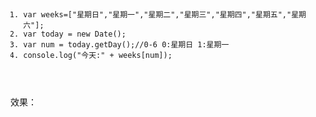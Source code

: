 <div id="article_content" class="article_content clearfix">
            <link rel="stylesheet" href="https://csdnimg.cn/release/phoenix/template/css/ck_htmledit_views-833878f763.css">
                                        <link rel="stylesheet" href="https://csdnimg.cn/release/phoenix/template/css/ck_htmledit_views-833878f763.css">
                <div class="htmledit_views" id="content_views">
                                            
<pre><code class="language-javascript hljs"><ol class="hljs-ln"><li><div class="hljs-ln-numbers"><div class="hljs-ln-line hljs-ln-n" data-line-number="1"></div></div><div class="hljs-ln-code"><div class="hljs-ln-line"><span class="hljs-keyword">var</span> weeks=[<span class="hljs-string">"星期日"</span>,<span class="hljs-string">"星期一"</span>,<span class="hljs-string">"星期二"</span>,<span class="hljs-string">"星期三"</span>,<span class="hljs-string">"星期四"</span>,<span class="hljs-string">"星期五"</span>,<span class="hljs-string">"星期六"</span>];</div></div></li><li><div class="hljs-ln-numbers"><div class="hljs-ln-line hljs-ln-n" data-line-number="2"></div></div><div class="hljs-ln-code"><div class="hljs-ln-line"><span class="hljs-keyword">var</span> today = <span class="hljs-keyword">new</span> <span class="hljs-built_in">Date</span>();</div></div></li><li><div class="hljs-ln-numbers"><div class="hljs-ln-line hljs-ln-n" data-line-number="3"></div></div><div class="hljs-ln-code"><div class="hljs-ln-line"><span class="hljs-keyword">var</span> num = today.getDay();<span class="hljs-comment">//0-6 0:星期日 1:星期一</span></div></div></li><li><div class="hljs-ln-numbers"><div class="hljs-ln-line hljs-ln-n" data-line-number="4"></div></div><div class="hljs-ln-code"><div class="hljs-ln-line"><span class="hljs-built_in">console</span>.log(<span class="hljs-string">"今天:"</span> + weeks[num]);</div></div></li></ol></code><div class="hljs-button {2}" data-title="复制" onclick="hljs.copyCode(event)"></div></pre>
<p><br></p>
<p>效果：</p>
<p><img src="https://img-blog.csdn.net/20180127130128284?watermark/2/text/aHR0cDovL2Jsb2cuY3Nkbi5uZXQvSW5kZXhNYW4=/font/5a6L5L2T/fontsize/400/fill/I0JBQkFCMA==/dissolve/70/gravity/SouthEast" alt=""><br></p>
                                    </div>
                                                <div class="more-toolbox">
                <div class="left-toolbox">
                    <ul class="toolbox-list">
                        
                        